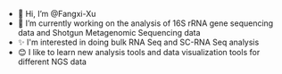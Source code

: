 - 👋 Hi, I’m @Fangxi-Xu
- 🌱 I’m currently working on the analysis of 16S rRNA gene sequencing data and Shotgun Metagenomic Sequencing data
- ✨ I'm interested in doing bulk RNA Seq and SC-RNA Seq analysis
- 😊 I like to learn new analysis tools and data visualization tools for different NGS data


<!---
Fangxi-Xu/Fangxi-Xu is a ✨ special ✨ repository because its `README.md` (this file) appears on your GitHub profile.
You can click the Preview link to take a look at your changes.
--->
